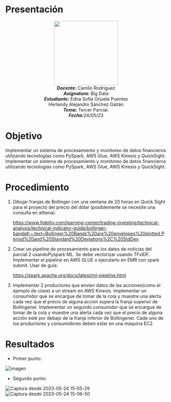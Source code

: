 # Presentación
<p align="center"><img src="https://res-5.cloudinary.com/crunchbase-production/image/upload/c_lpad,h_256,w_256,f_auto,q_auto:eco/v1455514364/pim02bzqvgz0hibsra41.png"width="200" height="200">
</img><br>
<i><b>Docente:</b></i> Camilo Rodriguez
<br>
<i><b>Asignatura:</b></i> Big Data
<br>
<i><b>Estudiante:</b></i> Edna Sofía Orjuela Puentes <br> Herlendy Alejandro Sánchez Gaitán
<br>
<i><b>Tema:</b></i> Tercer Parcial.
<br>
<i><b>Fecha:</b></i>24/05/23
<br>
</p>

# Objetivo
 Implementar un sistema de procesamiento y monitoreo de datos financieros utilizando tecnologías como PySpark, AWS Glue, AWS Kinesis y QuickSight. Implementar un sistema de procesamiento y monitoreo de datos financieros utilizando tecnologías como PySpark, AWS Glue, AWS Kinesis y QuickSight.
# Procedimiento
1.  Dibujar franjas de Bollinger con una ventana de 20 horas en Quick Sight para el proyecto del precio del dólar (posiblemente se necesite una consulta en athena).

    https://www.fidelity.com/learning-center/trading-investing/technical-analysis/technical-indicator-guide/bollinger-bands#:~:text=Bollinger%20Bands%20are%20envelopes%20plotted,Period%20and%20Standard%20Deviations%2C%20StdDev.

2.  Crear un pipeline de procesamiento para los datos de noticias del parcial 2 usandoPyspark ML. Se debe vectorizar usando TFxIDF. Implementar el pipeline en AWS GLUE o ejecutarlo en EMR con spark submit.
    Usar de guía:

    https://spark.apache.org/docs/latest/ml-pipeline.html

3. Implementar 2 productores que envíen datos de las acciones(como el ejemplo de clase) a un stream en AWS Kinesis. Implementar un consumidor que se encargue de tomar de la cola y muestre una alerta cada vez que el precio de alguna acción supera la franja superior de Bollingener. Implementar un segundo consumidor que se encargue de tomar de la cola y muestre una alerta cada vez que el  precio de alguna acción esté por debajo de la franja inferior de Bollingener. Cada uno de los productores y consumidores deben estar en una máquina EC2.


# Resultados
* Primer punto:
 
![imagen](https://github.com/edso2103/Parcial3-BigData/assets/65740725/c85736f6-970d-4c40-8e24-ad4f72dbd5d9)

* Segundo punto:
  
 ![Captura desde 2023-05-24 15-05-29](https://github.com/edso2103/Parcial3-BigData/assets/65740725/74d8ff68-ba53-442a-85b4-b48b1c5aa9cd)
 ![Captura desde 2023-05-24 15-06-50](https://github.com/edso2103/Parcial3-BigData/assets/65740725/14371901-7510-4491-a962-29330bd4597d)






